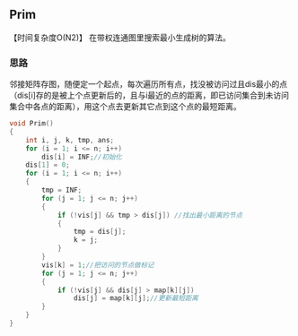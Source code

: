 ## Prim
【时间复杂度O(N2)】
在带权连通图里搜索最小生成树的算法。
### 思路
邻接矩阵存图，随便定一个起点，每次遍历所有点，找没被访问过且dis最小的点（dis[i]存的是被上个点更新后的，且与i最近的点的距离，即已访问集合到未访问集合中各点的距离），用这个点去更新其它点到这个点的最短距离。
```cpp
void Prim() 
{
    int i, j, k, tmp, ans;
    for (i = 1; i <= n; i++)
        dis[i] = INF;//初始化 
    dis[1] = 0;
    for (i = 1; i <= n; i++)
    {
        tmp = INF;
        for (j = 1; j <= n; j++) 
        {
            if (!vis[j] && tmp > dis[j]) //找出最小距离的节点
            {
                tmp = dis[j];
                k = j;
            }
        }
        vis[k] = 1;//把访问的节点做标记
        for (j = 1; j <= n; j++) 
        {
            if (!vis[j] && dis[j] > map[k][j])
                dis[j] = map[k][j];//更新最短距离 
        }
    }
}
```